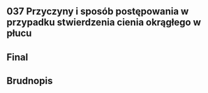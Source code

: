 ## 037 Przyczyny i sposób postępowania w przypadku stwierdzenia cienia okrągłego w płucu

## Final

## Brudnopis


